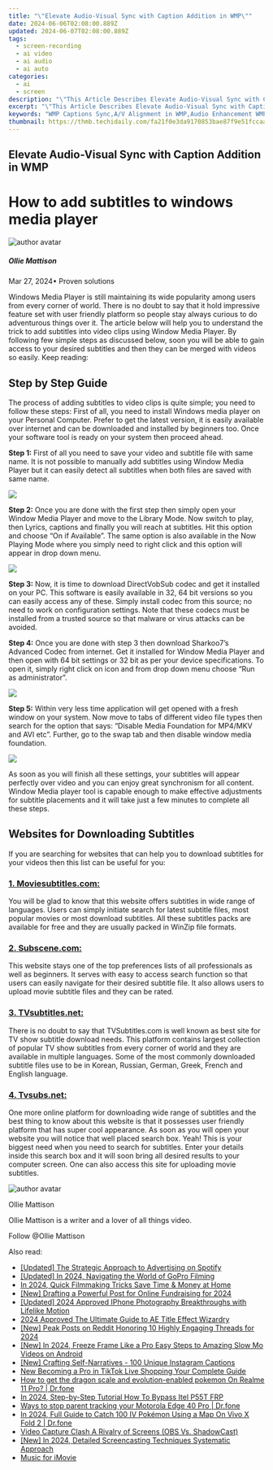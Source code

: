 ```yaml
---
title: "\"Elevate Audio-Visual Sync with Caption Addition in WMP\""
date: 2024-06-06T02:08:00.889Z
updated: 2024-06-07T02:08:00.889Z
tags: 
  - screen-recording
  - ai video
  - ai audio
  - ai auto
categories: 
  - ai
  - screen
description: "\"This Article Describes Elevate Audio-Visual Sync with Caption Addition in WMP\""
excerpt: "\"This Article Describes Elevate Audio-Visual Sync with Caption Addition in WMP\""
keywords: "WMP Captions Sync,A/V Alignment in WMP,Audio Enhancement WMP,Video and Audio Match WMP,Sync Captioning Software WMP,Enhanced WMP Playback,Captioned Video WMP Sync"
thumbnail: https://thmb.techidaily.com/fa21f0e3da9170853bae87f9e51fccaaee500ab182029f2762037858bef47cd1.jpg
---
```


## Elevate Audio-Visual Sync with Caption Addition in WMP

# How to add subtitles to windows media player

![author avatar](https://images.wondershare.com/filmora/article-images/ollie-mattison.jpg)

##### Ollie Mattison

 Mar 27, 2024• Proven solutions

Windows Media Player is still maintaining its wide popularity among users from every corner of world. There is no doubt to say that it hold impressive feature set with user friendly platform so people stay always curious to do adventurous things over it. The article below will help you to understand the trick to add subtitles into video clips using Window Media Player. By following few simple steps as discussed below, soon you will be able to gain access to your desired subtitles and then they can be merged with videos so easily. Keep reading:

## Step by Step Guide

The process of adding subtitles to video clips is quite simple; you need to follow these steps: First of all, you need to install Windows media player on your Personal Computer. Prefer to get the latest version, it is easily available over internet and can be downloaded and installed by beginners too. Once your software tool is ready on your system then proceed ahead.

**Step 1:** First of all you need to save your video and subtitle file with same name. It is not possible to manually add subtitles using Window Media Player but it can easily detect all subtitles when both files are saved with same name.

![ ](https://images.wondershare.com/filmora/article-images/subtitle-wmp-1.jpg)

**Step 2:** Once you are done with the first step then simply open your Window Media Player and move to the Library Mode. Now switch to play, then Lyrics, captions and finally you will reach at subtitles. Hit this option and choose “On if Available”. The same option is also available in the Now Playing Mode where you simply need to right click and this option will appear in drop down menu.

![ ](https://images.wondershare.com/filmora/article-images/subtitle-wmp-2.jpg)

**Step 3:** Now, it is time to download DirectVobSub codec and get it installed on your PC. This software is easily available in 32, 64 bit versions so you can easily access any of these. Simply install codec from this source; no need to work on configuration settings. Note that these codecs must be installed from a trusted source so that malware or virus attacks can be avoided.

**Step 4:** Once you are done with step 3 then download Sharkoo7’s Advanced Codec from internet. Get it installed for Window Media Player and then open with 64 bit settings or 32 bit as per your device specifications. To open it, simply right click on icon and from drop down menu choose “Run as administrator”.

![ ](https://images.wondershare.com/filmora/article-images/subtitle-wmp-3.jpg)

**Step 5:** Within very less time application will get opened with a fresh window on your system. Now move to tabs of different video file types then search for the option that says: “Disable Media Foundation for MP4/MKV and AVI etc”. Further, go to the swap tab and then disable window media foundation.

![ ](https://images.wondershare.com/filmora/article-images/subtitle-wmp-4.jpg)

As soon as you will finish all these settings, your subtitles will appear perfectly over video and you can enjoy great synchronism for all content. Window Media player tool is capable enough to make effective adjustments for subtitle placements and it will take just a few minutes to complete all these steps.

## Websites for Downloading Subtitles

If you are searching for websites that can help you to download subtitles for your videos then this list can be useful for you:

### [1. Moviesubtitles.com:](http://www.moviesubtitles.org/movies.html)

You will be glad to know that this website offers subtitles in wide range of languages. Users can simply initiate search for latest subtitle files, most popular movies or most download subtitles. All these subtitles packs are available for free and they are usually packed in WinZip file formats.

### [2. Subscene.com:](https://subscene.com/browse/latest/film/1)

This website stays one of the top preferences lists of all professionals as well as beginners. It serves with easy to access search function so that users can easily navigate for their desired subtitle file. It also allows users to upload movie subtitle files and they can be rated.

### [3\. TVsubtitles.net:](http://www.tvsubtitles.net/tvshow-1568-3.html)

There is no doubt to say that TVSubtitles.com is well known as best site for TV show subtitle download needs. This platform contains largest collection of popular TV show subtitles from every corner of world and they are available in multiple languages. Some of the most commonly downloaded subtitle files use to be in Korean, Russian, German, Greek, French and English language.

### [4. Tvsubs.net:](http://www.tvsubs.net/)

One more online platform for downloading wide range of subtitles and the best thing to know about this website is that it possesses user friendly platform that has super cool appearance. As soon as you will open your website you will notice that well placed search box. Yeah! This is your biggest need when you need to search for subtitles. Enter your details inside this search box and it will soon bring all desired results to your computer screen. One can also access this site for uploading movie subtitles.

![author avatar](https://images.wondershare.com/filmora/article-images/ollie-mattison.jpg)

Ollie Mattison

Ollie Mattison is a writer and a lover of all things video.

Follow @Ollie Mattison


<ins class="adsbygoogle"
     style="display:block"
     data-ad-format="autorelaxed"
     data-ad-client="ca-pub-7571918770474297"
     data-ad-slot="1223367746"></ins>



<ins class="adsbygoogle"
     style="display:block"
     data-ad-client="ca-pub-7571918770474297"
     data-ad-slot="8358498916"
     data-ad-format="auto"
     data-full-width-responsive="true"></ins>


<span class="atpl-alsoreadstyle">Also read:</span>
<div><ul>
<li><a href="https://vp-tips.techidaily.com/updated-the-strategic-approach-to-advertising-on-spotify/"><u>[Updated] The Strategic Approach to Advertising on Spotify</u></a></li>
<li><a href="https://vp-tips.techidaily.com/updated-in-2024-navigating-the-world-of-gopro-filming/"><u>[Updated] In 2024, Navigating the World of GoPro Filming</u></a></li>
<li><a href="https://vp-tips.techidaily.com/in-2024-quick-filmmaking-tricks-save-time-and-money-at-home/"><u>In 2024, Quick Filmmaking Tricks  Save Time & Money at Home</u></a></li>
<li><a href="https://vp-tips.techidaily.com/new-drafting-a-powerful-post-for-online-fundraising-for-2024/"><u>[New] Drafting a Powerful Post for Online Fundraising for 2024</u></a></li>
<li><a href="https://vp-tips.techidaily.com/updated-2024-approved-iphone-photography-breakthroughs-with-lifelike-motion/"><u>[Updated] 2024 Approved  IPhone Photography Breakthroughs with Lifelike Motion</u></a></li>
<li><a href="https://vp-tips.techidaily.com/2024-approved-the-ultimate-guide-to-ae-title-effect-wizardry/"><u>2024 Approved  The Ultimate Guide to AE Title Effect Wizardry</u></a></li>
<li><a href="https://vp-tips.techidaily.com/new-peak-posts-on-reddit-honoring-10-highly-engaging-threads-for-2024/"><u>[New] Peak Posts on Reddit  Honoring 10 Highly Engaging Threads for 2024</u></a></li>
<li><a href="https://vp-tips.techidaily.com/new-in-2024-freeze-frame-like-a-pro-easy-steps-to-amazing-slow-mo-videos-on-android/"><u>[New] In 2024, Freeze Frame Like a Pro  Easy Steps to Amazing Slow Mo Videos on Android</u></a></li>
<li><a href="https://instagram-video-recordings.techidaily.com/new-crafting-self-narratives-100-unique-instagram-captions/"><u>[New] Crafting Self-Narratives - 100 Unique Instagram Captions</u></a></li>
<li><a href="https://ai-live-streaming.techidaily.com/new-becoming-a-pro-in-tiktok-live-shopping-your-complete-guide/"><u>New Becoming a Pro in TikTok Live Shopping Your Complete Guide</u></a></li>
<li><a href="https://pokemon-go-android.techidaily.com/how-to-get-the-dragon-scale-and-evolution-enabled-pokemon-on-realme-11-pro-drfone-by-drfone-virtual-android/"><u>How to get the dragon scale and evolution-enabled pokemon On Realme 11 Pro? | Dr.fone</u></a></li>
<li><a href="https://bypass-frp.techidaily.com/in-2024-step-by-step-tutorial-how-to-bypass-itel-p55t-frp-by-drfone-android/"><u>In 2024, Step-by-Step Tutorial How To Bypass Itel P55T FRP</u></a></li>
<li><a href="https://android-location-track.techidaily.com/ways-to-stop-parent-tracking-your-motorola-edge-40-pro-drfone-by-drfone-virtual-android/"><u>Ways to stop parent tracking your Motorola Edge 40 Pro | Dr.fone</u></a></li>
<li><a href="https://change-location.techidaily.com/in-2024-full-guide-to-catch-100-iv-pokemon-using-a-map-on-vivo-x-fold-2-drfone-by-drfone-virtual-android/"><u>In 2024, Full Guide to Catch 100 IV Pokémon Using a Map On Vivo X Fold 2 | Dr.fone</u></a></li>
<li><a href="https://video-capture.techidaily.com/video-capture-clash-a-rivalry-of-screens-obs-vs-shadowcast/"><u>Video Capture Clash  A Rivalry of Screens (OBS Vs. ShadowCast)</u></a></li>
<li><a href="https://remote-screen-capture.techidaily.com/new-in-2024-detailed-screencasting-techniques-systematic-approach/"><u>[New] In 2024, Detailed Screencasting Techniques  Systematic Approach</u></a></li>
<li><a href="https://extra-tips.techidaily.com/music-for-imovie/"><u>Music for iMovie</u></a></li>
</ul></div>
